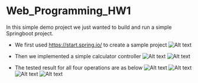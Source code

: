 ﻿# Web_Programming_HW1
In this simple demo project we just wanted to build and run a simple Springboot project. 
- We first used https://start.spring.io/ to create a sample project
  ![Alt text](first.jpg)
- Then we implemented a simple calculator controller
  ![Alt text](second.jpg)
  ![Alt text](third.jpg)

- The tested result for all four operations are as below
  ![Alt text](result1.jpg)
  ![Alt text](result2.jpg)
  ![Alt text](result3.jpg)
  ![Alt text](result4.jpg)

